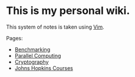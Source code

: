 # This is my personal wiki.

This system of notes is taken using [Vim](VIM.md).

Pages:
- [Benchmarking](BENCHMARKING.md)
- [Parallel Computing](PARALLEL_COMPUTING.md)
- [Cryptography](CRYPTOGRAPHY.md)
- [Johns Hopkins Courses](JHU_COURSES.md)



